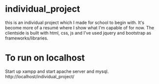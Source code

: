 # individual_project

this is an individual project which I made for school to begin with. 
It's become more of a resumé where I show what I'm capable of for now.
The clientside is built with html, css, js and I've used jquery and bootstrap as frameworks/libraries.

# To run on localhost

Start up xampp and start apache server and mysql. 
http://localhost/individual_project/